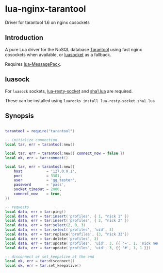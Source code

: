 lua-nginx-tarantool
===================

Driver for tarantool 1.6 on nginx cosockets

Introduction
------------

A pure Lua driver for the NoSQL database [Tarantool](http://tarantool.org/) using fast nginx cosockets when available, or [luasocket](https://github.com/diegonehab/luasocket) as a fallback.

Requires [lua-MessagePack](https://github.com/fperrad/lua-MessagePack).

luasock
-------

For `luasock` sockets, [lua-resty-socket](https://github.com/thibaultcha/lua-resty-socket) and [sha1.lua](https://github.com/kikito/sha1.lua) are required.

These can be installed using `luarocks install lua-resty-socket sha1.lua`


Synopsis
------------

```lua

tarantool = require("tarantool")

-- initialize connection
local tar, err = tarantool:new()

local tar, err = tarantool:new({ connect_now = false })
local ok, err = tar:connect()

local tar, err = tarantool:new({
    host           = '127.0.0.1',
    port           = 3301,
    user           = 'gg_tester',
    password       = 'pass',
    socket_timeout = 2000,
    connect_now    = true,
})

-- requests
local data, err = tar:ping()
local data, err = tar:insert('profiles', { 1, "nick 1" })
local data, err = tar:insert('profiles', { 2, "nick 2" })
local data, err = tar:select(2, 0, 3)
local data, err = tar:select('profiles', 'uid', 3)
local data, err = tar:replace('profiles', {3, "nick 33"})
local data, err = tar:delete('profiles', 3)
local data, err = tar:update('profiles', 'uid', 3, {{ '=', 1, 'nick new' }})
local data, err = tar:update('profiles', 'uid', 3, {{ '#', 1, 1 }})

-- disconnect or set_keepalive at the end
local ok, err = tar:disconnect()
local ok, err = tar:set_keepalive()

```
